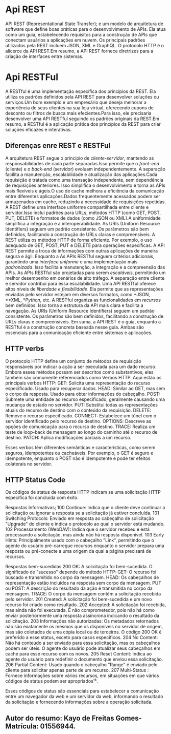
 # Api REST 

 API REST (Representational State Transfer); e um modelo de arquitetura de software que define boas práticas para o desenvolvimento de APIs. Ela atua como um guia, estabelecendo requisitos para a construção de APIs que conectam usuários a aplicações em nuvem. Os principais padrões utilizados pela REST incluem JSON, XML e GraphQL. O protocolo HTTP é o alicerce da API REST.Em resumo, a API REST fornece diretrizes para a criação de interfaces entre sistemas.

 # Api RESTFul

 A RESTful é uma implementação específica dos princípios da REST. Ela utiliza os padrões definidos pela API REST para desenvolver soluções ou serviços.Um bom exemplo e um empresário que deseja melhorar a experiência de seus clientes na sua loja virtual, oferecendo cupons de desconto ou filtros de busca mais efecientes.Para isso, ele precisaria desenvolver uma API RESTful seguindo os padrões originais da REST.Em resumo, a RESTful é a aplicação prática dos princípios da REST para criar soluções eficazes e interativas.

 ## Diferenças enre REST e RESTFul

 A arquitetura REST segue o princípio de *cliente-servidor*, mantendo as responsabilidades de cada parte separadas.Isso permite que o *front-end* (cliente) e o *back-end* (servidor) evoluam independentemente. A separação facilita a manutenção, escalabilidade e atualização das aplicações.Cada requisição é tratada como uma transação independente, sem dependência de requisições anteriores. Isso simplifica o desenvolvimento e torna as APIs mais flexíveis e ágeis.O uso de cache melhora a eficiência da comunicação entre diferentes aplicações.Dados frequentemente acessados podem ser armazenados em cache, reduzindo a necessidade de requisições repetidas. A REST define uma interface uniforme compartilhada entre cliente e servidor.Isso inclui padrões para URLs, métodos HTTP (como GET, POST, PUT, DELETE) e formatos de dados (como JSON ou XML).A uniformidade simplifica a integração e a interoperabilidade. As URIs (Uniform Resource Identifiers) seguem um padrão consistente. Os parâmetros são bem definidos, facilitando a construção de URLs claras e compreensíveis. A REST utiliza os métodos HTTP de forma eficiente. Por exemplo, o uso adequado de GET, POST, PUT e DELETE para operações específicas. A API REST permite a troca de informações com outras aplicações de maneira segura e ágil. Enquanto a  As APIs RESTful seguem critérios adicionais, garantindo uma *interface uniforme* e uma implementação mais *padronizada*. Isso facilita a manutenção, a integração e a compreensão das APIs. As APIs RESTful são projetadas para serem *escaláveis*, permitindo um melhor desempenho em cenários de alto tráfego. A separação entre cliente e servidor contribui para essa escalabilidade. Uma API RESTful oferece altos níveis de *liberdade e flexibilidade*. Ela permite que as representações enviadas pelo servidor estejam em diversos formatos, como *JSON, **XML, **Python*, etc. A RESTful organiza as funcionalidades em *recursos* bem definidos. Isso torna a estrutura da API mais clara e facilita a navegação. As URIs (Uniform Resource Identifiers) seguem um padrão consistente. Os parâmetros são bem definidos, facilitando a construção de URLs claras e compreensíveis. Em suma, a API REST é o guia, enquanto a RESTful é a construção concreta baseada nesse guia. Ambas são essenciais para a comunicação eficiente entre sistemas e aplicações.

 ## HTTP verbs 

 O protocolo HTTP define um conjunto de métodos de requisição responsáveis por indicar a ação a ser executada para um dado recurso. Embora esses métodos possam ser descritos como substantivos, eles também são comumente referenciados como Verbos HTTP. Aqui estão os principais verbos HTTP:
 GET: Solicita uma representação do recurso especificado. Usado para recuperar dados.
 HEAD: Similar ao GET, mas sem o corpo da resposta. Usado para obter informações do cabeçalho.
 POST: Submete uma entidade ao recurso especificado, geralmente causando uma mudança de estado no servidor.
 PUT: Substitui todas as representações atuais do recurso de destino com o conteúdo da requisição.
 DELETE: Remove o recurso especificado.
 CONNECT: Estabelece um túnel com o servidor identificado pelo recurso de destino.
 OPTIONS: Descreve as opções de comunicação para o recurso de destino.
 TRACE: Realiza um teste de loop-back de mensagem ao longo do caminho até o recurso de destino.
 PATCH: Aplica modificações parciais a um recurso.

 Esses verbos têm diferentes semânticas e características, como serem seguros, idempotentes ou cacheáveis. Por exemplo, o GET é seguro e idempotente, enquanto o POST não é idempotente e pode ter efeitos colaterais no servidor.

 ## HTTP Status Code

 Os códigos de status de resposta HTTP indicam se uma solicitação HTTP específica foi concluída com êxito.

 Respostas Informativas;
 100 Continue: Indica que o cliente deve continuar a solicitação ou ignorar a resposta se a solicitação já estiver concluída.
 101 Switching Protocols: Enviado em resposta ao cabeçalho de solicitação "Upgrade" do cliente e indica o protocolo ao qual o servidor está mudando.
 102 Processamento (WebDAV): Indica que o servidor recebeu e está processando a solicitação, mas ainda não há resposta disponível.
 103 Early Hints: Principalmente usado com o cabeçalho "Link", permitindo que o agente do usuário pré-carregue recursos enquanto o servidor prepara uma resposta ou pré-conecte a uma origem da qual a página precisará de recursos.

 Respostas bem-sucedidas
 200 OK: A solicitação foi bem-sucedida. O significado de "sucesso" depende do método HTTP:
    GET: O recurso foi buscado e transmitido no corpo da mensagem.
    HEAD: Os cabeçalhos de representação estão incluídos na resposta sem corpo da mensagem.
    PUT ou POST: A descrição do resultado da ação é transmitida no corpo da mensagem.
    TRACE: O corpo da mensagem contém a solicitação recebida pelo servidor.
 201 Created: A solicitação foi bem-sucedida e um novo recurso foi criado como resultado.
 202 Accepted: A solicitação foi recebida, mas ainda não foi executada. É não comprometedor, pois não há como enviar posteriormente uma resposta assíncrona indicando o resultado da solicitação.
 203 Informações não autorizadas: Os metadados retornados não são exatamente os mesmos que os disponíveis no servidor de origem, mas são coletados de uma cópia local ou de terceiros. O código 200 OK é preferido a esse status, exceto para casos específicos.
 204 No Content: Não há conteúdo a ser enviado para essa solicitação, mas os cabeçalhos podem ser úteis. O agente do usuário pode atualizar seus cabeçalhos em cache para esse recurso com os novos.
 205 Reset Content: Indica ao agente do usuário para redefinir o documento que enviou essa solicitação.
 206 Partial Content: Usado quando o cabeçalho "Range" é enviado pelo cliente para solicitar apenas parte de um recurso.
 207 Multi-Status : Fornece informações sobre vários recursos, em situações em que vários códigos de status podem ser apropriados¹⁵.

 Esses códigos de status são essenciais para estabelecer a comunicação entre um navegador da web e um servidor da web, informando o resultado da solicitação e fornecendo informações sobre a operação solicitada.

 ## Autor do resumo: Kayo de Freitas Gomes- Matrícula: 01556944.

